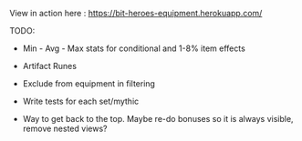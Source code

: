 View in action here : https://bit-heroes-equipment.herokuapp.com/

TODO:

* Min - Avg - Max stats for conditional and 1-8% item effects

* Artifact Runes

* Exclude from equipment in filtering

* Write tests for each set/mythic

* Way to get back to the top. Maybe re-do bonuses so it is always visible, remove nested views?
